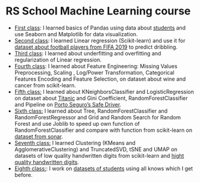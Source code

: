 # RS School Machine Learning course

- [First class](1_data_manipulations/Pandas_data_manipulations.ipynb):
I learned basics of Pandas using data about [students](https://archive.ics.uci.edu/ml/datasets/Student+Performance) and use Seaborn and Matplotlib for data visualization.
- [Second class](2_linear_regression/seminar_and_homework.ipynb):
I learned Linear regression (Scikit-learn) and use it for [dataset about football players from FIFA 2019](https://www.kaggle.com/karangadiya/fifa19) to predict dribbling.
- [Third class](3_overfitting_regularization/overfitting_regularization.ipynb):
I learned about underfitting and overfitting and regularization of Linear regression.
- [Fourth class](4_feature_engineering_selection/feature_engineering_selection.ipynb):
I learned about Feature Engineering: Missing Values Preprocessing, Scaling , Log/Power Transformation, Categorical Features Encoding and Feature Selection, on dataset about wine and cancer from scikit-learn.
- [Fifth class:](5_classification_linear_knn/classification.ipynb)
I learned about KNeighborsClassifier and LogisticRegression on dataset about [Titanic](https://www.kaggle.com/c/titanic/data) and Gini Coefficient, RandomForestClassifier and Pipeline on [Porto Seguro’s Safe Driver](https://www.kaggle.com/c/porto-seguro-safe-driver-prediction/data).
- [Sixth class:](6_trees%20and%20ensembles/rf_classifier.ipynb)
I learned about Tree, RandomForestClassifier and RandomForestRegressor and Grid and Random Search for Random Forest and use Joblib to speed up own function of RandomForestClassifier and compare with function from scikit-learn on [dataset from sonar](https://archive.ics.uci.edu/ml/datasets/Connectionist+Bench+(Sonar,+Mines+vs.+Rocks)).
- [Seventh class:](7_clustering/clustering.ipynb)
I learned Clustering (KMeans and AgglomerativeClustering) and TruncatedSVD, tSNE and UMAP on datasets of low quality handwritten digits from scikit-learn and [hight quality handwritten digits](http://yann.lecun.com/exdb/mnist/).
- [Eighth class:](8_evaluation_selection/comp.ipynb):
 I work on [datasets of students](https://www.kaggle.com/c/rss-top-performers-prediction) using all knows which I get before.
